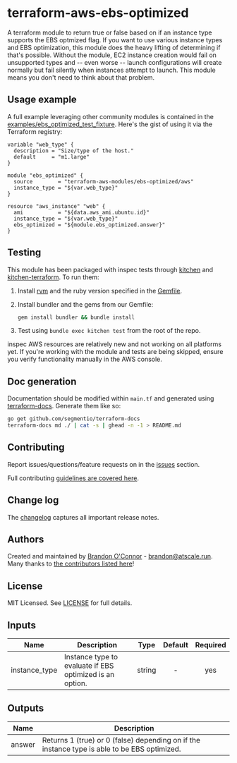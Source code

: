 # terraform-aws-ebs-optimized

A terraform module to return true or false based on if an instance type
supports the EBS optmized flag. If you want to use various instance types and
EBS optimization, this module does the heavy lifting of determining if that's
possible. Without the module, EC2 instance creation would fail on unsupported
types and -- even worse -- launch configurations will create normally but fail
silently when instances attempt to launch. This module means you don't need to
think about that problem.

## Usage example

A full example leveraging other community modules is contained in the [examples/ebs_optimized_test_fixture](https://github.com/terraform-aws-modules/terraform-aws-ebs-optimized/tree/master/examples/ebs_optimized_fixture). Here's the gist of using it via the Terraform registry:

```hcl
variable "web_type" {
  description = "Size/type of the host."
  default     = "m1.large"
}

module "ebs_optimized" {
  source        = "terraform-aws-modules/ebs-optimized/aws"
  instance_type = "${var.web_type}"
}

resource "aws_instance" "web" {
  ami           = "${data.aws_ami.ubuntu.id}"
  instance_type = "${var.web_type}"
  ebs_optimized = "${module.ebs_optimized.answer}"
}
```

## Testing

This module has been packaged with inspec tests through [kitchen](https://kitchen.ci/) and [kitchen-terraform](https://newcontext-oss.github.io/kitchen-terraform/). To run them:

1. Install [rvm](https://rvm.io/rvm/install) and the ruby version specified in the [Gemfile](https://github.com/terraform-aws-modules/terraform-aws-ebs-optimized/tree/master/Gemfile).
2. Install bundler and the gems from our Gemfile:

    ```bash
    gem install bundler && bundle install
    ```

3. Test using `bundle exec kitchen test` from the root of the repo.

inspec AWS resources are relatively new and not working on all platforms yet. If
you're working with the module and tests are being skipped, ensure you verify functionality
manually in the AWS console.

## Doc generation

Documentation should be modified within `main.tf` and generated using [terraform-docs](https://github.com/segmentio/terraform-docs).
Generate them like so:

```bash
go get github.com/segmentio/terraform-docs
terraform-docs md ./ | cat -s | ghead -n -1 > README.md
```

## Contributing

Report issues/questions/feature requests on in the [issues](https://github.com/terraform-aws-modules/terraform-aws-ebs-optimized/issues/new) section.

Full contributing [guidelines are covered here](https://github.com/terraform-aws-modules/terraform-aws-ebs-optimized/blob/master/CONTRIBUTING.md).

## Change log

The [changelog](https://github.com/terraform-aws-modules/terraform-aws-ebs-optimized/tree/master/CHANGELOG.md) captures all important release notes.

## Authors

Created and maintained by [Brandon O'Connor](https://github.com/brandoconnor) - brandon@atscale.run.
Many thanks to [the contributors listed here](https://github.com/terraform-aws-modules/terraform-aws-ebs-optimized/graphs/contributors)!

## License

MIT Licensed. See [LICENSE](https://github.com/terraform-aws-modules/terraform-aws-ebs-optimized/tree/master/LICENSE) for full details.

## Inputs

| Name | Description | Type | Default | Required |
|------|-------------|:----:|:-----:|:-----:|
| instance_type | Instance type to evaluate if EBS optimized is an option. | string | - | yes |

## Outputs

| Name | Description |
|------|-------------|
| answer | Returns 1 (true) or 0 (false) depending on if the instance type is able to be EBS optimized. |
